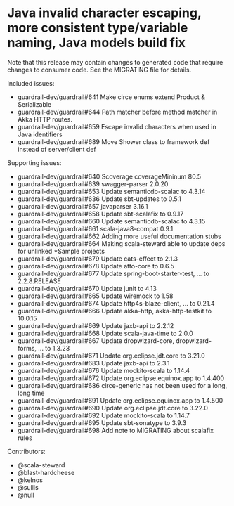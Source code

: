 Java invalid character escaping, more consistent type/variable naming, Java models build fix
====

Note that this release may contain changes to generated code that require changes to consumer code.  See the MIGRATING file for details.

Included issues:
- guardrail-dev/guardrail#641 Make circe enums extend Product & Serializable
- guardrail-dev/guardrail#644 Path matcher before method matcher in Akka HTTP routes.
- guardrail-dev/guardrail#659 Escape invalid characters when used in Java identifiers
- guardrail-dev/guardrail#689 Move Shower class to framework def instead of server/client def

Supporting issues:
- guardrail-dev/guardrail#640 Scoverage coverageMininum 80.5
- guardrail-dev/guardrail#639 swagger-parser 2.0.20
- guardrail-dev/guardrail#653 Update semanticdb-scalac to 4.3.14
- guardrail-dev/guardrail#636 Update sbt-updates to 0.5.1
- guardrail-dev/guardrail#657 javaparser 3.16.1
- guardrail-dev/guardrail#658 Update sbt-scalafix to 0.9.17
- guardrail-dev/guardrail#660 Update semanticdb-scalac to 4.3.15
- guardrail-dev/guardrail#661 scala-java8-compat 0.9.1
- guardrail-dev/guardrail#662 Adding more useful documentation stubs
- guardrail-dev/guardrail#664 Making scala-steward able to update deps for unlinked \*Sample projects
- guardrail-dev/guardrail#679 Update cats-effect to 2.1.3
- guardrail-dev/guardrail#678 Update atto-core to 0.6.5
- guardrail-dev/guardrail#677 Update spring-boot-starter-test, ... to 2.2.8.RELEASE
- guardrail-dev/guardrail#670 Update junit to 4.13
- guardrail-dev/guardrail#665 Update wiremock to 1.58
- guardrail-dev/guardrail#674 Update http4s-blaze-client, ... to 0.21.4
- guardrail-dev/guardrail#666 Update akka-http, akka-http-testkit to 10.0.15
- guardrail-dev/guardrail#669 Update jaxb-api to 2.2.12
- guardrail-dev/guardrail#668 Update scala-java-time to 2.0.0
- guardrail-dev/guardrail#667 Update dropwizard-core, dropwizard-forms, ... to 1.3.23
- guardrail-dev/guardrail#671 Update org.eclipse.jdt.core to 3.21.0
- guardrail-dev/guardrail#683 Update jaxb-api to 2.3.1
- guardrail-dev/guardrail#676 Update mockito-scala to 1.14.4
- guardrail-dev/guardrail#672 Update org.eclipse.equinox.app to 1.4.400
- guardrail-dev/guardrail#686 circe-generic has not been used for a long, long time
- guardrail-dev/guardrail#691 Update org.eclipse.equinox.app to 1.4.500
- guardrail-dev/guardrail#690 Update org.eclipse.jdt.core to 3.22.0
- guardrail-dev/guardrail#692 Update mockito-scala to 1.14.7
- guardrail-dev/guardrail#695 Update sbt-sonatype to 3.9.3
- guardrail-dev/guardrail#698 Add note to MIGRATING about scalafix rules

Contributors:
- @scala-steward
- @blast-hardcheese
- @kelnos
- @sullis
- @null
